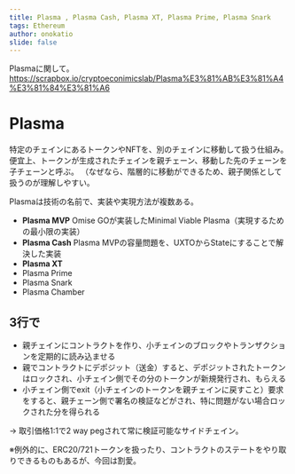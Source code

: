 ```yaml
---
title: Plasma , Plasma Cash, Plasma XT, Plasma Prime, Plasma Snark
tags: Ethereum
author: onokatio
slide: false
---
```

Plasmaに関して。
https://scrapbox.io/cryptoeconimicslab/Plasma%E3%81%AB%E3%81%A4%E3%81%84%E3%81%A6

# Plasma

特定のチェインにあるトークンやNFTを、別のチェインに移動して扱う仕組み。
便宜上、トークンが生成されたチェインを親チェーン、移動した先のチェーンを子チェーンと呼ぶ。
（なぜなら、階層的に移動ができるため、親子関係として扱うのが理解しやすい。

Plasmaは技術の名前で、実装や実現方法が複数ある。

- **Plasma MVP** Omise GOが実装したMinimal Viable Plasma（実現するための最小限の実装）
- **Plasma Cash** Plasma MVPの容量問題を、UXTOからStateにすることで解決した実装
- **Plasma XT** 
- Plasma Prime
- Plasma Snark
- Plasma Chamber

## 3行で

- 親チェインにコントラクトを作り、小チェインのブロックやトランザクションを定期的に読み込ませる
- 親でコントラクトにデポジット（送金）すると、デポジットされたトークンはロックされ、小チェイン側でその分のトークンが新規発行され、もらえる
- 小チェイン側でexit（小チェインのトークンを親チェインに戻すこと）要求をすると、親チェーン側で署名の検証などがされ、特に問題がない場合ロックされた分を得られる

→ 取引価格1:1で2 way pegされて常に検証可能なサイドチェイン。


※例外的に、ERC20/721トークンを扱ったり、コントラクトのステートをやり取りできるものもあるが、今回は割愛。


